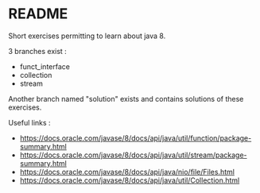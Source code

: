 # README #

Short exercises permitting to learn about java 8.

3 branches exist :
  - funct_interface
  - collection
  - stream

Another branch named "solution" exists and contains solutions of these exercises.

Useful links :

 - https://docs.oracle.com/javase/8/docs/api/java/util/function/package-summary.html
 - https://docs.oracle.com/javase/8/docs/api/java/util/stream/package-summary.html
 - https://docs.oracle.com/javase/8/docs/api/java/nio/file/Files.html
 - https://docs.oracle.com/javase/8/docs/api/java/util/Collection.html

